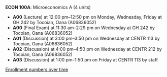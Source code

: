 **ECON 100A**: Microeconomics A (4 units)

- **A00** (Lecture) at 12:00 pm–12:50 pm on Monday, Wednesday, Friday at GH 242 by Tocoian, Oana (A06836052)
- **A00** (Final Exam) at 11:30 am–2:29 pm on Wednesday at GH 242 by Tocoian, Oana (A06836052)
- **A01** (Discussion) at 3:00 pm–3:50 pm on Wednesday at CENTR 113 by Tocoian, Oana (A06836052)
- **A02** (Discussion) at 4:00 pm–4:50 pm on Wednesday at CENTR 212 by Tocoian, Oana (A06836052)
- **A03** (Discussion) at 1:00 pm–1:50 pm on Friday at CENTR 113 by staff

[Enrollment numbers over time](./ECON100A.tsv)
